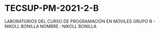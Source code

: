 # TECSUP-PM-2021-2-B
LABORATORIOS DEL CURSO DE PROGRAMACIÓN EN MÓVILES GRUPO B - NIKOLL BONILLA 
NOMBRE : NIKOLL BONILLA
